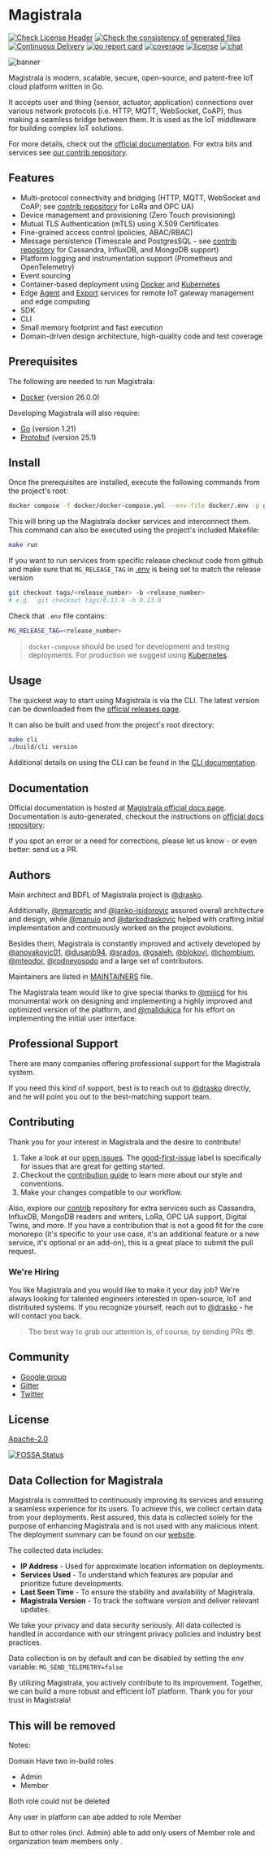 # Magistrala

[![Check License Header](https://github.com/absmach/magistrala/actions/workflows/check-license.yaml/badge.svg?branch=main)](https://github.com/absmach/magistrala/actions/workflows/check-license.yaml)
[![Check the consistency of generated files](https://github.com/absmach/magistrala/actions/workflows/check-generated-files.yml/badge.svg?branch=main)](https://github.com/absmach/magistrala/actions/workflows/check-generated-files.yml)
[![Continuous Delivery](https://github.com/absmach/magistrala/actions/workflows/build.yml/badge.svg?branch=main)](https://github.com/absmach/magistrala/actions/workflows/build.yml)
[![go report card][grc-badge]][grc-url]
[![coverage][cov-badge]][cov-url]
[![license][license]](LICENSE)
[![chat][gitter-badge]][gitter]

![banner][banner]

Magistrala is modern, scalable, secure, open-source, and patent-free IoT cloud platform written in Go.

It accepts user and thing (sensor, actuator, application) connections over various network protocols (i.e. HTTP, MQTT, WebSocket, CoAP), thus making a seamless bridge between them. It is used as the IoT middleware for building complex IoT solutions.

For more details, check out the [official documentation][docs].
For extra bits and services see [our contrib repository][contrib].

## Features

- Multi-protocol connectivity and bridging (HTTP, MQTT, WebSocket and CoAP; see [contrib repository][contrib] for LoRa and OPC UA)
- Device management and provisioning (Zero Touch provisioning)
- Mutual TLS Authentication (mTLS) using X.509 Certificates
- Fine-grained access control (policies, ABAC/RBAC)
- Message persistence (Timescale and PostgresSQL - see [contrib repository][contrib] for Cassandra, InfluxDB, and MongoDB support)
- Platform logging and instrumentation support (Prometheus and OpenTelemetry)
- Event sourcing
- Container-based deployment using [Docker][docker] and [Kubernetes][kubernetes]
- Edge [Agent][agent] and [Export][export] services for remote IoT gateway management and edge computing
- SDK
- CLI
- Small memory footprint and fast execution
- Domain-driven design architecture, high-quality code and test coverage

## Prerequisites

The following are needed to run Magistrala:

- [Docker](https://docs.docker.com/install/) (version 26.0.0)

Developing Magistrala will also require:

- [Go](https://golang.org/doc/install) (version 1.21)
- [Protobuf](https://github.com/protocolbuffers/protobuf#protocol-compiler-installation) (version 25.1)

## Install

Once the prerequisites are installed, execute the following commands from the project's root:

```bash
docker compose -f docker/docker-compose.yml --env-file docker/.env -p git_github_com_absmach_magistrala_git_  up
```

This will bring up the Magistrala docker services and interconnect them. This command can also be executed using the project's included Makefile:

```bash
make run
```

If you want to run services from specific release checkout code from github and make sure that
`MG_RELEASE_TAG` in [.env](.env) is being set to match the release version

```bash
git checkout tags/<release_number> -b <release_number>
# e.g. `git checkout tags/0.13.0 -b 0.13.0`
```

Check that `.env` file contains:

```bash
MG_RELEASE_TAG=<release_number>
```

> `docker-compose` should be used for development and testing deployments. For production we suggest using [Kubernetes](https://docs.magistrala.abstractmachines.fr/kubernetes).

## Usage

The quickest way to start using Magistrala is via the CLI. The latest version can be downloaded from the [official releases page][releases].

It can also be built and used from the project's root directory:

```bash
make cli
./build/cli version
```

Additional details on using the CLI can be found in the [CLI documentation](https://docs.magistrala.abstractmachines.fr/cli).

## Documentation

Official documentation is hosted at [Magistrala official docs page][docs]. Documentation is auto-generated, checkout the instructions on [official docs repository](https://github.com/absmach/magistrala-docs):

If you spot an error or a need for corrections, please let us know - or even better: send us a PR.

## Authors

Main architect and BDFL of Magistrala project is [@drasko][drasko].

Additionally, [@nmarcetic][nikola] and [@janko-isidorovic][janko] assured overall architecture and design, while [@manuio][manu] and [@darkodraskovic][darko] helped with crafting initial implementation and continuously worked on the project evolutions.

Besides them, Magistrala is constantly improved and actively developed by [@anovakovic01][alex], [@dusanb94][dusan], [@srados][sava], [@gsaleh][george], [@blokovi][iva], [@chombium][kole], [@mteodor][mirko], [@rodneyosodo][rodneyosodo] and a large set of contributors.

Maintainers are listed in [MAINTAINERS](MAINTAINERS) file.

The Magistrala team would like to give special thanks to [@mijicd][dejan] for his monumental work on designing and implementing a highly improved and optimized version of the platform, and [@malidukica][dusanm] for his effort on implementing the initial user interface.

## Professional Support

There are many companies offering professional support for the Magistrala system.

If you need this kind of support, best is to reach out to [@drasko][drasko] directly, and he will point you out to the best-matching support team.

## Contributing

Thank you for your interest in Magistrala and the desire to contribute!

1. Take a look at our [open issues](https://github.com/absmach/magistrala/issues). The [good-first-issue](https://github.com/absmach/magistrala/labels/good-first-issue) label is specifically for issues that are great for getting started.
2. Checkout the [contribution guide](CONTRIBUTING.md) to learn more about our style and conventions.
3. Make your changes compatible to our workflow.

Also, explore our [contrib][contrib] repository for extra services such as Cassandra, InfluxDB, MongoDB readers and writers, LoRa, OPC UA support, Digital Twins, and more. If you have a contribution that is not a good fit for the core monorepo (it's specific to your use case, it's an additional feature or a new service, it's optional or an add-on), this is a great place to submit the pull request.

### We're Hiring

You like Magistrala and you would like to make it your day job? We're always looking for talented engineers interested in open-source, IoT and distributed systems. If you recognize yourself, reach out to [@drasko][drasko] - he will contact you back.

> The best way to grab our attention is, of course, by sending PRs :sunglasses:.

## Community

- [Google group][forum]
- [Gitter][gitter]
- [Twitter][twitter]

## License

[Apache-2.0](LICENSE)

[![FOSSA Status](https://app.fossa.com/api/projects/git%2Bgithub.com%2Fabsmach%2Fmagistrala.svg?type=large&issueType=license)](https://app.fossa.com/projects/git%2Bgithub.com%2Fabsmach%2Fmagistrala?ref=badge_large&issueType=license)
## Data Collection for Magistrala

Magistrala is committed to continuously improving its services and ensuring a seamless experience for its users. To achieve this, we collect certain data from your deployments. Rest assured, this data is collected solely for the purpose of enhancing Magistrala and is not used with any malicious intent. The deployment summary can be found on our [website][callhome].

The collected data includes:

- **IP Address** - Used for approximate location information on deployments.
- **Services Used** - To understand which features are popular and prioritize future developments.
- **Last Seen Time** - To ensure the stability and availability of Magistrala.
- **Magistrala Version** - To track the software version and deliver relevant updates.

We take your privacy and data security seriously. All data collected is handled in accordance with our stringent privacy policies and industry best practices.

Data collection is on by default and can be disabled by setting the env variable:
`MG_SEND_TELEMETRY=false`

By utilizing Magistrala, you actively contribute to its improvement. Together, we can build a more robust and efficient IoT platform. Thank you for your trust in Magistrala!

[banner]: https://github.com/absmach/magistrala-docs/blob/main/docs/img/gopherBanner.jpg
[docs]: https://docs.magistrala.abstractmachines.fr
[docker]: https://www.docker.com
[forum]: https://groups.google.com/forum/#!forum/mainflux
[gitter]: https://gitter.im/absmach/magistrala?utm_source=badge&utm_medium=badge&utm_campaign=pr-badge&utm_content=badge
[gitter-badge]: https://badges.gitter.im/Join%20Chat.svg
[grc-badge]: https://goreportcard.com/badge/github.com/absmach/magistrala
[grc-url]: https://goreportcard.com/report/github.com/absmach/magistrala
[cov-badge]: https://codecov.io/gh/absmach/magistrala/graph/badge.svg?token=SEMDAO3L09
[cov-url]: https://codecov.io/gh/absmach/magistrala
[license]: https://img.shields.io/badge/license-Apache%20v2.0-blue.svg
[twitter]: https://twitter.com/absmach
[agent]: https://github.com/absmach/agent
[export]: https://github.com/absmach/export
[kubernetes]: https://kubernetes.io/
[releases]: https://github.com/absmach/magistrala/releases
[drasko]: https://github.com/drasko
[nikola]: https://github.com/nmarcetic
[dejan]: https://github.com/mijicd
[manu]: https://github.com/manuIO
[darko]: https://github.com/darkodraskovic
[janko]: https://github.com/janko-isidorovic
[alex]: https://github.com/anovakovic01
[dusan]: https://github.com/dborovcanin
[sava]: https://github.com/srados
[george]: https://github.com/gesaleh
[iva]: https://github.com/blokovi
[kole]: https://github.com/chombium
[dusanm]: https://github.com/malidukica
[mirko]: https://github.com/mteodor
[rodneyosodo]: https://github.com/rodneyosodo
[callhome]: https://deployments.magistrala.abstractmachines.fr/
[contrib]: https://www.github.com/absmach/mg-contrib


## This will be removed
Notes:

Domain Have two in-build roles
- Admin 
- Member

Both role could not be deleted

Any user in platform can abe added to role Member

But to other roles (incl. Admin) able to add only  users of Member role and organization team members only . 
